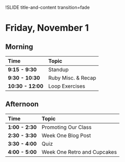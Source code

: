 !SLIDE title-and-content transition=fade

Friday, November 1
==================

## Morning

| Time              | Topic              |
:-------------------|:-------------------|
| **9:15 - 9:30**   | Standup            |
| **9:30 - 10:30**  | Ruby Misc. & Recap |
| **10:30 - 12:00** | Loop Exercises     | 

## Afternoon
| Time            | Topic                       |
:-----------------|:----------------------------|
| **1:00 - 2:30** | Promoting Our Class         |
| **2:30 - 3:30** | Week One Blog Post          |
| **3:30 - 4:00** | Quiz                        |
| **4:00 - 5:00** | Week One Retro and Cupcakes |